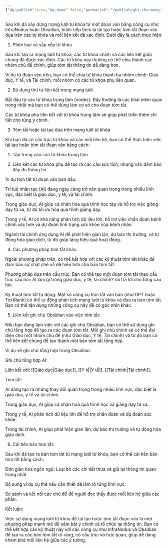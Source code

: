 ```yaml
---
{"dg-publish":true,"dg-home":false,"permalink":"/publish/ghi-chu-mang-luoi/tai-tao-van-ban-infranodus/","dgPassFrontmatter":true,"noteIcon":"","created":"2025-01-01T22:46:57.112+07:00","updated":"2025-01-01T22:51:14.310+07:00"}
---
```


Sau khi đã xây dựng mạng lưới từ khóa từ một đoạn văn bằng công cụ như InfraNodus hoặc Obsidian, bước tiếp theo là tái tạo hoặc tóm tắt đoạn văn dựa trên các từ khóa và mối liên kết đã xác định. Dưới đây là cách thực hiện:

1. Phân loại và sắp xếp từ khóa

Sau khi tạo ra mạng lưới từ khóa, các từ khóa chính và các liên kết giữa chúng đã được xác định. Các từ khóa này thường có thể chia thành các nhóm chủ đề chính, giúp tóm tắt thông tin dễ dàng hơn.

Ví dụ từ đoạn văn trên, bạn có thể chia từ khóa thành ba nhóm chính: Giáo dục, Y tế, và Tài chính, mỗi nhóm có các từ khóa phụ liên quan.


2. Sử dụng thứ tự liên kết trong mạng lưới

Bắt đầu từ các từ khóa trung tâm (nodes): Đây thường là các khái niệm quan trọng nhất mà bạn có thể dùng làm cơ sở cho đoạn tóm tắt.

Các từ khóa phụ liên kết với từ khóa trung tâm sẽ giúp phát triển thêm chi tiết cho từng ý chính.


3. Tóm tắt hoặc tái tạo dựa trên mạng lưới từ khóa

Khi bạn đã có cấu trúc từ khóa và các mối liên hệ, bạn có thể thực hiện việc tái tạo hoặc tóm tắt đoạn văn bằng cách:

1. Tập trung vào các từ khóa trung tâm.


2. Liên kết các từ khóa phụ để tạo ra các câu súc tích, nhưng vẫn đảm bảo đầy đủ thông tin.



Ví dụ tóm tắt từ đoạn văn ban đầu:

Trí tuệ nhân tạo (AI) đang ngày càng trở nên quan trọng trong nhiều lĩnh vực, đặc biệt là giáo dục, y tế, và tài chính.

Trong giáo dục, AI giúp cá nhân hóa quá trình học tập và hỗ trợ việc giảng dạy từ xa, từ đó tối ưu hóa quá trình giảng dạy.

Trong y tế, AI có khả năng phân tích dữ liệu lớn, hỗ trợ việc chẩn đoán bệnh chính xác hơn và dự đoán tình trạng sức khỏe của bệnh nhân.

Ngành tài chính ứng dụng AI để phát hiện gian lận, dự báo thị trường, và tự động hóa giao dịch, từ đó giúp tăng hiệu quả hoạt động.



4. Các phương pháp tóm tắt khác:

Ngoài phương pháp trên, có thể kết hợp với các kỹ thuật tóm tắt khác để đảm bảo sự chặt chẽ và dễ hiểu hơn cho bản tóm tắt:

Phương pháp dựa trên cấu trúc: Bạn có thể tạo một đoạn tóm tắt theo cấu trúc câu hỏi: AI làm gì trong giáo dục, y tế, tài chính? rồi trả lời cho từng câu hỏi.

Kỹ thuật tóm tắt tự động: Một số công cụ tóm tắt văn bản (như GPT hoặc TextRank) có thể tự động phân tích mạng lưới từ khóa và đưa ra bản tóm tắt. Bạn có thể tận dụng những công cụ này để có góc nhìn khác.


5. Liên kết ghi chú Obsidian vào việc tóm tắt:

Nếu bạn đang làm việc với các ghi chú Obsidian, bạn có thể sử dụng ghi chú tổng hợp để tạo ra các đoạn tóm tắt. Mỗi ghi chú chính sẽ có thể đại diện cho một nhóm chủ đề (như Giáo dục, Y tế, Tài chính) và từ đó bạn có thể liên kết chúng để tạo thành một bản tóm tắt tổng hợp.

Ví dụ về ghi chú tổng hợp trong Obsidian:

Ghi chú tổng hợp AI:

Liên kết với: [[Giáo dục\|Giáo dục]], [[Y tế\|Y tế]], [[Tài chính\|Tài chính]].

Tóm tắt:

AI đang tạo ra những thay đổi quan trọng trong nhiều lĩnh vực, đặc biệt là giáo dục, y tế và tài chính.

Trong giáo dục, AI giúp cá nhân hóa quá trình học và giảng dạy từ xa.

Trong y tế, AI phân tích dữ liệu lớn để hỗ trợ chẩn đoán và dự đoán sức khỏe.

Trong tài chính, AI giúp phát hiện gian lận, dự báo thị trường và tự động hóa giao dịch.




6. Cải tiến bản tóm tắt:

Sau khi đã tạo ra bản tóm tắt từ mạng lưới từ khóa, bạn có thể cải tiến bản tóm tắt bằng cách:

Đơn giản hóa ngôn ngữ: Loại bỏ các chi tiết thừa và giữ lại thông tin quan trọng nhất.

Bổ sung ví dụ cụ thể nếu cần thiết để làm rõ từng lĩnh vực.

So sánh và kết nối các chủ đề để người đọc thấy được mối liên hệ giữa các phần.



Kết luận:

Việc sử dụng mạng lưới từ khóa để tái tạo hoặc tóm tắt đoạn văn là một phương pháp mạnh mẽ để nắm bắt ý chính và tổ chức lại thông tin. Bạn có thể kết hợp các kỹ thuật này với các công cụ như InfraNodus và Obsidian để tạo ra các bản tóm tắt rõ ràng, có cấu trúc và trực quan, giúp dễ dàng khám phá mối liên hệ giữa các ý tưởng.

